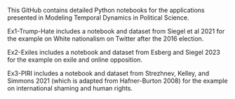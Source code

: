 This GitHub contains detailed Python notebooks for the applications presented in Modeling Temporal Dynamics in Political Science. 

Ex1-Trump-Hate includes a notebook and dataset from Siegel et al 2021 for the example on White nationalism on Twitter after the 2016 election.

Ex2-Exiles includes a notebook and dataset from Esberg and Siegel 2023 for the example on exile and online opposition.

Ex3-PIRI includes a notebook and dataset from Strezhnev, Kelley, and Simmons 2021 (which is adapted from Hafner-Burton 2008) for the example on international shaming and human rights.